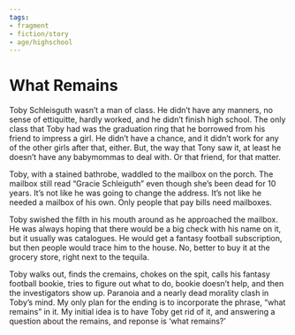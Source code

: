 ```yaml
---
tags:
- fragment
- fiction/story
- age/highschool
---
```


# What Remains

Toby Schleisguth wasn’t a man of class. He didn’t have any manners, no
sense of ettiquitte, hardly worked, and he didn’t finish high school.
The only class that Toby had was the graduation ring that he borrowed
from his friend to impress a girl. He didn’t have a chance, and it
didn’t work for any of the other girls after that, either. But, the way
that Tony saw it, at least he doesn’t have any babymommas to deal with.
Or that friend, for that matter.

Toby, with a stained bathrobe, waddled to the mailbox on the porch. The
mailbox still read “Gracie Schleiguth” even though she’s been dead for
10 years. It’s not like he was going to change the address. It’s not
like he needed a mailbox of his own. Only people that pay bills need
mailboxes.

Toby swished the filth in his mouth around as he approached the mailbox.
He was always hoping that there would be a big check with his name on
it, but it usually was catalogues. He would get a fantasy football
subscription, but then people would trace him to the house. No, better
to buy it at the grocery store, right next to the tequila.

Toby walks out, finds the cremains, chokes on the spit, calls his
fantasy football bookie, tries to figure out what to do, bookie doesn’t
help, and then the investigators show up. Paranoia and a nearly dead
morality clash in Toby’s mind. My only plan for the ending is to
incorporate the phrase, “what remains” in it. My initial idea is to have
Toby get rid of it, and answering a question about the remains, and
reponse is ‘what remains?’
